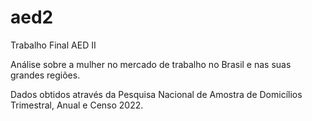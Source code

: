 # aed2
Trabalho Final AED II

Análise sobre a mulher no mercado de trabalho no Brasil e nas suas grandes regiões. 

Dados obtidos através da Pesquisa Nacional de Amostra de Domicílios Trimestral, Anual e Censo 2022. 
